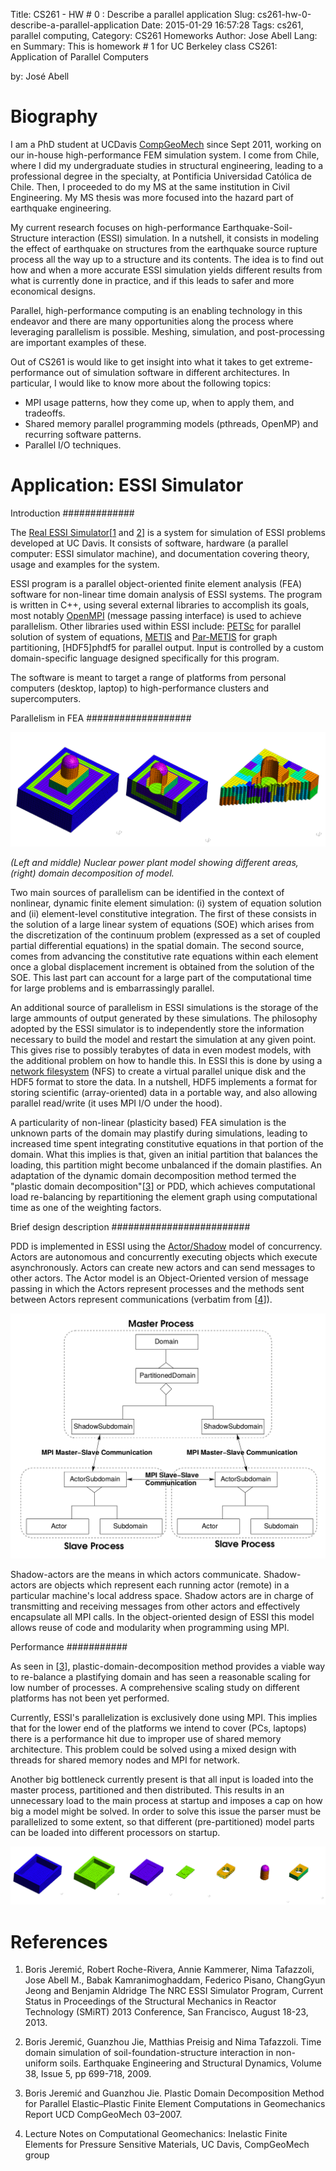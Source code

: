 Title: CS261 - HW # 0 : Describe a parallel application
Slug: cs261-hw-0-describe-a-parallel-application
Date: 2015-01-29 16:57:28
Tags: cs261, parallel computing, 
Category: CS261 Homeworks
Author: Jose Abell
Lang: en
Summary: This is homework # 1 for UC Berkeley class CS261: Application of Parallel Computers

by: José Abell

Biography
==========

I am a PhD student at UCDavis [CompGeoMech][CompGeoMech] since Sept 2011, working on our in-house high-performance FEM simulation system. I come from Chile, where I did my undergraduate studies in structural engineering, leading to a professional degree in the specialty, at Pontificia Universidad Católica de Chile. Then, I proceeded to do my MS at the same institution in Civil Engineering. My MS thesis was more focused into the hazard part of earthquake engineering. 

My current research focuses on high-performance Earthquake-Soil-Structure interaction (ESSI) simulation. In a nutshell, it consists in modeling the effect of earthquake on structures from the earthquake source rupture process all the way up to a structure and its contents. The idea is to find out how and when a more accurate ESSI simulation yields different results from what is currently done in practice, and if this leads to safer and more economical designs. 

Parallel, high-performance computing is an enabling technology in this endeavor and there are many opportunities along the process where leveraging parallelism is possible. Meshing, simulation, and post-processing are important examples of these. 

Out of CS261 is would like to get insight into what it takes to get extreme-performance out of simulation software in different architectures. In particular, I would like to know more about the following topics:

* MPI usage patterns, how they come up, when to apply them, and tradeoffs.
* Shared memory parallel programming models (pthreads, OpenMP) and recurring software patterns. 
* Parallel I/O techniques. 



Application: ESSI Simulator
=============================

Introduction
#############

The [Real ESSI Simulator][essi][[1](#essiref) and [2](#essiref2)]  is a system for simulation of ESSI problems developed at UC Davis. It consists of software, hardware (a parallel computer: ESSI simulator machine), and documentation covering theory, usage and examples for the system.

ESSI program is a parallel object-oriented finite element analysis (FEA) software for non-linear time domain analysis of ESSI systems. The program is written in C++, using several external libraries to accomplish its goals, most notably [OpenMPI][OpenMPI] (message passing interface) is used to achieve parallelism. Other libraries used within ESSI include: [PETSc][petsc] for parallel solution of system of equations, [METIS][metis] and [Par-METIS][parmetis] for graph partitioning, [HDF5]phdf5 for parallel output. Input is controlled by a custom domain-specific language designed specifically for this program. 

The software is meant to target a range of platforms from personal computers (desktop, laptop) to high-performance clusters and supercomputers. 

Parallelism in FEA
###################

![npp](/images/other/npp.png "Nuclear power plant model and its decomposition.")

*(Left and middle) Nuclear power plant model showing different areas, (right) domain decomposition of model.*

Two main sources of parallelism can be identified in the context of nonlinear, dynamic finite element simulation: (i) system of equation solution and (ii) element-level constitutive integration. The first of these consists in the solution of a large linear system of equations (SOE) which arises from the discretization of the continuum problem (expressed as a set of coupled partial differential equations) in the spatial domain. The second source, comes from advancing the constitutive rate equations within each element once a global displacement increment is obtained from the solution of the SOE. This last part can account for a large part of the computational time for large problems and is embarrassingly parallel.

An additional source of parallelism in ESSI simulations is the storage of the large ammounts of output generated by these simulations. The philosophy adopted by the ESSI simulator is to independently store the information necessary to build the model and restart the simulation at any given point. This gives rise to possibly terabytes of data in even modest models, with the additional problem on how to handle this. In ESSI this is done by using a [network filesystem][nfs] (NFS) to create a virtual parallel unique disk and the HDF5 format to store the data. In a nutshell, HDF5 implements a format for storing scientific (array-oriented) data in a portable way, and also allowing parallel read/write (it uses MPI I/O under the hood).

A particularity of non-linear (plasticity based) FEA simulation is the unknown parts of the domain may plastify during simulations, leading to increased time spent integrating constitutive equations in that portion of the domain. What this implies is that, given an initial partition that balances the loading, this partition might become unbalanced if the domain plastifies. An adaptation of the dynamic domain decomposition method termed the "plastic domain decomposition"[[3](#pdd)] or PDD, which achieves computational load re-balancing by repartitioning the element graph using computational time as one of the weighting factors.

Brief design description
#########################

PDD is implemented in ESSI using the [Actor/Shadow][actor] model of concurrency. Actors are autonomous and concurrently executing objects which execute asynchronously. Actors can create new actors and can  send messages to other actors. The Actor model is an Object-Oriented version of message passing in which the Actors represent processes and the methods sent between Actors represent communications (verbatim from [[4](#lecture_notes)]).

![shadowactor](/images/other/shadowactor.png "Shadow/actor model.")

Shadow-actors are the means in which actors communicate. Shadow-actors are objects which represent each running actor (remote) in a particular machine's local address space. Shadow actors are in charge of transmitting and receiving messages from other actors and effectively encapsulate all MPI calls. In the object-oriented design of ESSI this model allows reuse of code and modularity when programming using MPI. 

Performance
###########

As seen in [[3](#pdd)], plastic-domain-decomposition method provides a viable way to re-balance a plastifying domain and has seen a reasonable scaling for low number of processes. A comprehensive scaling study on different platforms has not been yet performed. 

Currently, ESSI's parallelization is exclusively done using MPI. This implies that for the lower end of the platforms we intend to cover (PCs, laptops) there is a performance hit due to improper use of shared memory architecture. This problem could be solved using a mixed design with threads for shared memory nodes and MPI for network. 

Another big bottleneck currently present is that all input is loaded into the master process, partitioned and then distributed. This results in an unnecessary load to the main process at startup and imposes a cap on how big a model might be solved. In order to solve this issue the parser must be parallelized to some extent, so that different (pre-partitioned) model parts can be loaded into different processors on startup. 



![npp_build](/images/other/npp_build.png "Different physical zones of the NPP.")


References
===========

1. <a id="essiref"></a> Boris Jeremić, Robert Roche-Rivera, Annie Kammerer, Nima Tafazzoli, Jose Abell M., Babak Kamranimoghaddam, Federico Pisano, ChangGyun Jeong and Benjamin Aldridge The NRC ESSI Simulator Program, Current Status in Proceedings of the Structural Mechanics in Reactor Technology (SMiRT) 2013 Conference, San Francisco, August 18-23, 2013.

2. <a id="essiref2"></a> Boris  Jeremić, Guanzhou Jie, Matthias Preisig and Nima Tafazzoli. Time domain simulation of soil-foundation-structure interaction in non-uniform soils. Earthquake Engineering and Structural Dynamics, Volume 38, Issue 5, pp 699-718, 2009.


3. <a id="pdd"></a> Boris Jeremić and Guanzhou Jie. Plastic Domain Decomposition Method for Parallel Elastic–Plastic Finite Element Computations in Geomechanics Report UCD CompGeoMech 03–2007.

4. <a id="lecture_notes"></a> Lecture Notes on Computational Geomechanics: Inelastic Finite Elements for Pressure Sensitive Materials, UC Davis, CompGeoMech group






[CompGeoMech]: http://sokocalo.engr.ucdavis.edu/~jeremic/
[essi]: http://sokocalo.engr.ucdavis.edu/~jeremic/ESSI_Simulator/
[OpenMPI]: www.open-mpi.org/
[petsc]:  http://www.mcs.anl.gov/petsc/
[metis]: http://glaros.dtc.umn.edu/gkhome/metis/metis/overview
[parmetis]: http://glaros.dtc.umn.edu/gkhome/metis/parmetis/overview
[nfs]: http://en.wikipedia.org/wiki/Network_File_System
[actor]: http://en.wikipedia.org/wiki/Actor_model
